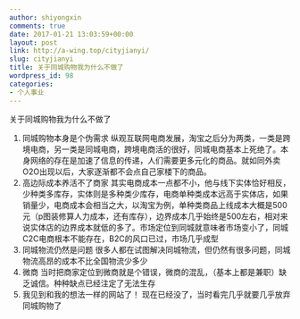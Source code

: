 ```yaml
---
author: shiyongxin
comments: true
date: 2017-01-21 13:03:59+00:00
layout: post
link: http://a-wing.top/cityjianyi/
slug: cityjianyi
title: 关于同城购物我为什么不做了
wordpress_id: 98
categories:
- 个人事业
---
```


关于同城购物我为什么不做了

1. 同城购物本身是个伪需求
纵观互联网电商发展，淘宝之后分为两类，一类是跨境电商，另一类是同城电商，跨境电商活的很好，同城电商基本上死绝了。本身网络的存在是加速了信息的传递，人们需要更多元化的商品。就如同外卖O2O出现以后，大家逐渐都不会点自己家楼下的商品。
2. 高边际成本养活不了商家
其实电商成本一点都不小，他与线下实体恰好相反，少种类多库存，实体则是多种类少库存，电商单种类成本远高于实体店，如果销量少，电商成本会相当之大，以淘宝为例，单种类商品上线成本大概是500元（p图装修算人力成本，还有库存），边界成本几乎始终是500左右，相对来说实体店的边界成本就低的多了。市场定位到同城就意味者市场变小了，同城C2C电商根本不能存在，B2C的风口已过，市场几乎成型
3. 同城物流仍然是问题
很多人都在试图解决同城物流，但仍然有很多问题，同城物流高昂的成本不比全国物流少多少
4. 微商
当时把商家定位到微商就是个错误，微商的混乱，（基本上都是兼职）缺乏诚信。种种缺点已经注定了无法生存
5. 我见到和我的想法一样的网站了！
现在已经没了，当时看完几乎就要几乎放弃同城购物了
